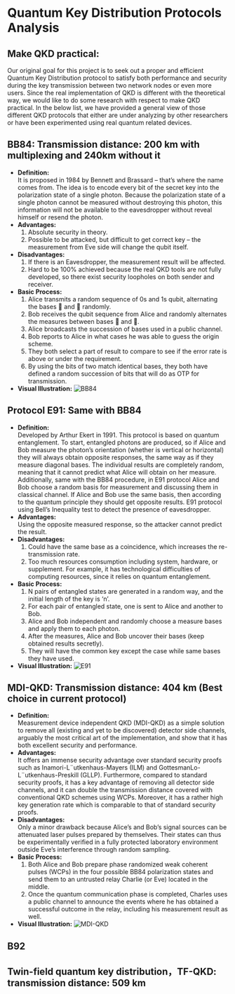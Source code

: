 # Quantum Key Distribution Protocols Analysis

## Make QKD practical: 
Our original goal for this project is to seek out a proper and efficient Quantum Key Distribution protocol to satisfy both performance and security during the key transmission
between two network nodes or even more users. Since the real implementation of QKD is different with the theoretical way, we would like to do some research with respect to make 
QKD practical. In the below list, we have provided a general view of those different QKD protocols that either are under analyzing by other researchers or have been experimented 
using real quantum related devices. 

## BB84: Transmission distance: 200 km with multiplexing and 240km without it
*	**Definition:**   
    It is proposed in 1984 by Bennett and Brassard – that’s where the name comes from. The idea is to encode every bit of the secret key into the polarization state of a single
    photon. Because the polarization state of a single photon cannot be measured without destroying this photon, this information will not be available to the eavesdropper 
    without reveal himself or resend the photon. 
*	**Advantages:**  
    1.	Absolute security in theory.    
    2.	Possible to be attacked, but difficult to get correct key – the measurement from Eve side will change the qubit itself.   
*	**Disadvantages:**  
    1.	If there is an Eavesdropper, the measurement result will be affected.   
    2.	Hard to be 100% achieved because the real QKD tools are not fully developed, so there exist security loopholes on both sender and receiver.   
*	**Basic Process:** 
    1.	Alice transmits a random sequence of 0s and 1s qubit, alternating the bases  and  randomly. 
    2.	Bob receives the qubit sequence from Alice and randomly alternates the measures between bases  and . 
    3.	Alice broadcasts the succession of bases used in a public channel. 
    4.	Bob reports to Alice in what cases he was able to guess the origin scheme. 
    5.	They both select a part of result to compare to see if the error rate is above or under the requirement. 
    6.	By using the bits of two match identical bases, they both have defined a random succession of bits that will do as OTP for transmission. 
*	**Visual Illustration:**
![BB84](/images/bb84.png)

## Protocol E91: Same with BB84
*	**Definition:**   
    Developed by Arthur Ekert in 1991. This protocol is based on quantum entanglement. To start, entangled photons are produced, so if Alice and Bob measure the photon’s 
    orientation (whether is vertical or horizontal) they will always obtain opposite responses, the same way as if they measure diagonal bases. The individual results are
    completely random, meaning that it cannot predict what Alice will obtain on her measure. Additionally, same with the BB84 procedure, in E91 protocol Alice and Bob choose
    a random basis for measurement and discussing them in classical channel. If Alice and Bob use the same basis, then according to the quantum principle they should get
    opposite results. E91 protocol using Bell’s Inequality test to detect the presence of eavesdropper.
*	**Advantages:**  
    Using the opposite measured response, so the attacker cannot predict the result.
*	**Disadvantages:**  
    1.	Could have the same base as a coincidence, which increases the re-transmission rate. 
    2.	Too much resources consumption including system, hardware, or supplement. For example, it has technological difficulties of computing resources, since it relies on quantum entanglement.  
*	**Basic Process:** 
    1.	N pairs of entangled states are generated in a random way, and the initial length of the key is ‘n’. 
    2.	For each pair of entangled state, one is sent to Alice and another to Bob. 
    3.	Alice and Bob independent and randomly choose a measure bases and apply them to each photon. 
    4.	After the measures, Alice and Bob uncover their bases (keep obtained results secretly).
    5.	They will have the common key except the case while same bases they have used.
*	**Visual Illustration:** 
![E91](/images/e91.png)


## MDI-QKD:  Transmission distance: 404 km (Best choice in current protocol)
*	**Definition:**   
    Measurement device independent QKD (MDI-QKD) as a simple solution to remove all (existing and yet to be discovered) detector side channels, arguably the most critical 
    art of the implementation, and show that it has both excellent security and performance.
*	**Advantages:**  
    It offers an immense security advantage over standard security proofs such as Inamori-L¨utkenhaus-Mayers (ILM) and GottesmanLo-L¨utkenhaus-Preskill (GLLP). Furthermore,
    compared to standard security proofs, it has a key advantage of removing all detector side channels, and it can double the transmission distance covered with conventional
    QKD schemes using WCPs. Moreover, it has a rather high key generation rate which is comparable to that of standard security proofs. 
*	**Disadvantages:**  
    Only a minor drawback because Alice’s and Bob’s signal sources can be attenuated laser pulses prepared by themselves. Their states can thus be experimentally verified in 
    a fully protected laboratory environment outside Eve’s interference through random sampling.
*	**Basic Process:** 
    1.	Both Alice and Bob prepare phase randomized weak coherent pulses (WCPs) in the four possible BB84 polarization states and send them to an untrusted relay Charlie (or Eve) located in the middle. 
    2.	Once the quantum communication phase is completed, Charles uses a public channel to announce the events where he has obtained a successful outcome in the relay, including his measurement result as well. 
*	**Visual Illustration:** 
![MDI-QKD](/images/mdiqkd.png)


## B92 

## Twin-field quantum key distribution，TF-QKD: transmission distance: 509 km
